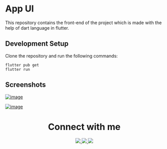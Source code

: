 # App UI

This repository contains the front-end of the project which is made with the help of dart language in flutter.

## Development Setup
Clone the repository and run the following commands:
````
flutter pub get
flutter run
````

## Screenshots

[![image](https://www.linkpicture.com/q/Screenshot_2021-10-21-21-28-08-606_com.example.ui.jpg)](https://www.linkpicture.com/view.php?img=LPic617191c06c386498751440)

[![image](https://www.linkpicture.com/q/Screenshot_2021-10-21-21-28-14-136_com.example.ui.jpg)](https://www.linkpicture.com/view.php?img=LPic6171921ebf7021209126245)

<h1 align="center">Connect with me</h1>

<p align="center">
   <a href="https://www.linkedin.com/in/msaini0r/">
		<img src="https://img.shields.io/badge/Linkedin-2088FF?&style=for-the-badge&logo=linkedin&logoColor=white" />
	</a>
	<a href="mailto:msaini0r@gmail.com">
		<img src="https://img.shields.io/badge/Gmail-D14836?style=for-the-badge&logo=gmail&logoColor=white" />
	</a>
  	<a href="https://twitter.com/msaini0r">
		<img src="https://img.shields.io/badge/Twitter-00cbe6?style=for-the-badge&logo=twitter&logoColor=white" />
	</a>
</p>